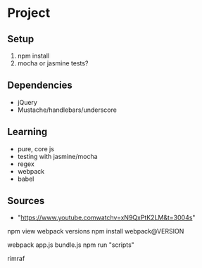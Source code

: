 # Project

Setup
----------------
1. npm install
2. mocha or jasmine tests?

Dependencies
----------------
- jQuery
- Mustache/handlebars/underscore

Learning
----------------
- pure, core js
- testing with jasmine/mocha
- regex
- webpack
- babel

Sources
----------------
- "https://www.youtube.comwatchv=xN9QxPtK2LM&t=3004s"



npm view webpack versions
npm install webpack@VERSION

webpack app.js bundle.js
npm run "scripts"

rimraf